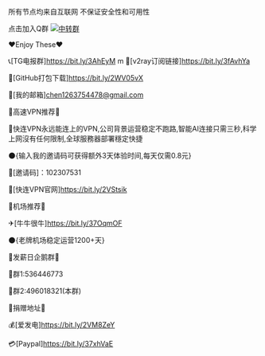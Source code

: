 所有节点均来自互联网 不保证安全性和可用性

点击加入Q群
<a target="_blank" href="https://qm.qq.com/cgi-bin/qm/qr?k=XXCMvdv1HKBGkOniY77Oyun_BCCohYzO&jump_from=webapi"><img border="0" src="//pub.idqqimg.com/wpa/images/group.png" alt="中转群" title="中转群"></a>

♥Enjoy These♥


📞[TG电报群]https://bit.ly/3AhEyM
m
🔗[v2ray订阅链接]https://bit.ly/3fAvhYa

📄[GitHub打包下载]https://bit.ly/2WV05vX

📧[我的邮箱]chen1263754478@gmail.com


📢高速VPN推荐📢 

🏁快连VPN永远能连上的VPN,公司背景运营稳定不跑路,智能AI连接只需三秒,科学上网沒有任何限制,全球服務器部署穩定快捷

🌑{输入我的邀请码可获得额外3天体验时间,每天仅需0.8元}

🎎[邀请码]：102307531 

🎱[快连VPN官网]https://bit.ly/2VStsik 


📢机场推荐📢

✈[牛牛很牛]https://bit.ly/37OqmOF

🌑{老牌机场稳定运营1200+天}


📢发薪日企鹅群📢

📡群1:536446773

📡群2:496018321(本群)


📢捐赠地址📢

💰[爱发电]https://bit.ly/2VM8ZeY

💳[Paypal]https://bit.ly/37xhVaE

